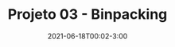 ---
type: assignment
date: 2021-06-18T00:02-3:00
title: 'Projeto 03 - Binpacking'
pdf: /assets/trabalhos/np-completude-bin-packing.pdf
attachment: /assets/trabalhos/dataset-binpacking/binpacking-instancias.zip
solutions: 
---